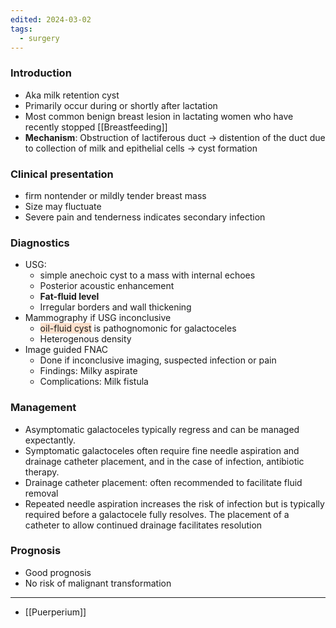 ```yaml
---
edited: 2024-03-02
tags:
  - surgery
---
```

### Introduction
- Aka milk retention cyst
- Primarily occur during or shortly after lactation
- Most common benign breast lesion in lactating women who have recently stopped [[Breastfeeding]] 
- **Mechanism**: Obstruction of lactiferous duct → distention of the duct due to collection of milk and epithelial cells → cyst formation
### Clinical presentation
- firm nontender or mildly tender breast mass
- Size may fluctuate
- Severe pain and tenderness indicates secondary infection
### Diagnostics
- USG: 
	- simple anechoic cyst to a mass with internal echoes
	- Posterior acoustic enhancement
	- **Fat-fluid level**
	- Irregular borders and wall thickening
- Mammography if USG inconclusive
	- <span style="background:rgba(240, 107, 5, 0.2)">oil-fluid cyst</span> is pathognomonic for galactoceles
	- Heterogenous density
- Image guided FNAC
	- Done if inconclusive imaging, suspected infection or pain
	- Findings: Milky aspirate
	- Complications: Milk fistula 
### Management
- Asymptomatic galactoceles typically regress and can be managed expectantly.
- Symptomatic galactoceles often require fine needle aspiration and drainage catheter placement, and in the case of infection, antibiotic therapy. 
- Drainage catheter placement: often recommended to facilitate fluid removal
- Repeated needle aspiration increases the risk of infection but is typically required before a galactocele fully resolves. The placement of a catheter to allow continued drainage facilitates resolution
### Prognosis
- Good prognosis
- No risk of malignant transformation

---
- [[Puerperium]] 